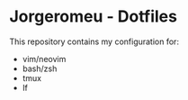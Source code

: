 # Jorgeromeu - Dotfiles

This repository contains my configuration for:

- vim/neovim
- bash/zsh
- tmux
- lf

